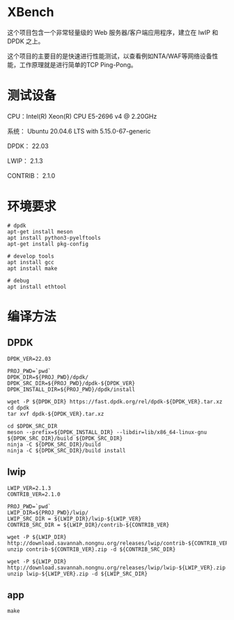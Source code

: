 # XBench

这个项目包含一个非常轻量级的 Web 服务器/客户端应用程序，建立在 lwIP 和 DPDK 之上。

这个项目的主要目的是快速进行性能测试，以查看例如NTA/WAF等网络设备性能，工作原理就是进行简单的TCP Ping-Pong。

# 测试设备

CPU：Intel(R) Xeon(R) CPU E5-2696 v4 @ 2.20GHz

系统： Ubuntu 20.04.6 LTS with 5.15.0-67-generic

DPDK： 22.03

LWIP： 2.1.3

CONTRIB： 2.1.0

# 环境要求

```
# dpdk
apt-get install meson
apt install python3-pyelftools
apt-get install pkg-config

# develop tools
apt install gcc
apt install make   

# debug
apt install ethtool
```

# 编译方法
## DPDK
```
DPDK_VER=22.03

PROJ_PWD=`pwd`
DPDK_DIR=${PROJ_PWD}/dpdk/
DPDK_SRC_DIR=${PROJ_PWD}/dpdk-${DPDK_VER}
DPDK_INSTALL_DIR=${PROJ_PWD}/dpdk/install

wget -P ${DPDK_DIR} https://fast.dpdk.org/rel/dpdk-${DPDK_VER}.tar.xz
cd dpdk
tar xvf dpdk-${DPDK_VER}.tar.xz

cd $DPDK_SRC_DIR
meson --prefix=${DPDK_INSTALL_DIR} --libdir=lib/x86_64-linux-gnu ${DPDK_SRC_DIR}/build ${DPDK_SRC_DIR}
ninja -C ${DPDK_SRC_DIR}/build
ninja -C ${DPDK_SRC_DIR}/build install
```

## lwip
```
LWIP_VER=2.1.3
CONTRIB_VER=2.1.0

PROJ_PWD=`pwd`
LWIP_DIR=${PROJ_PWD}/lwip/
LWIP_SRC_DIR = ${LWIP_DIR}/lwip-${LWIP_VER}
CONTRIB_SRC_DIR = ${LWIP_DIR}/contrib-${CONTRIB_VER}

wget -P ${LWIP_DIR} http://download.savannah.nongnu.org/releases/lwip/contrib-${CONTRIB_VER}.zip
unzip contrib-${CONTRIB_VER}.zip -d ${CONTRIB_SRC_DIR}

wget -P ${LWIP_DIR} http://download.savannah.nongnu.org/releases/lwip/lwip-${LWIP_VER}.zip
unzip lwip-${LWIP_VER}.zip -d ${LWIP_SRC_DIR}
```

## app
```
make
```
